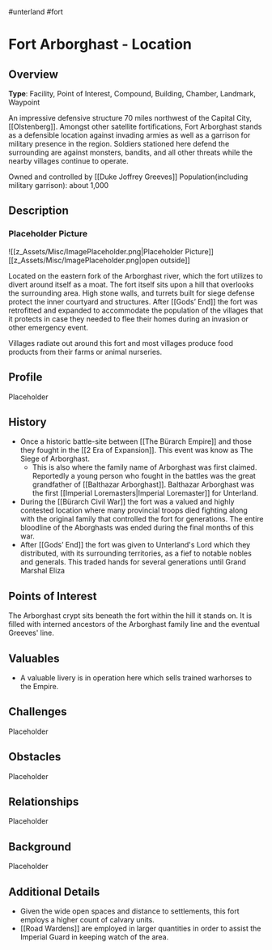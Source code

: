 #unterland #fort 
# Fort Arborghast - Location
## Overview
**Type**: Facility, Point of Interest, Compound, Building, Chamber, Landmark, Waypoint

An impressive defensive structure 70 miles northwest of the Capital City, [[Olstenberg]]. Amongst other satellite fortifications, Fort Arborghast stands as a defensible location against invading armies as well as a garrison for military presence in the region. Soldiers stationed here defend the surrounding are against monsters, bandits, and all other threats while the nearby villages continue to operate.

Owned and controlled by [[Duke Joffrey Greeves]]
Population(including military garrison): about 1,000

## Description
### Placeholder Picture
![[z_Assets/Misc/ImagePlaceholder.png|Placeholder Picture]]
[[z_Assets/Misc/ImagePlaceholder.png|open outside]]

Located on the eastern fork of the Arborghast river, which the fort utilizes to divert around itself as a moat. The fort itself sits upon a hill that overlooks the surrounding area. High stone walls, and turrets built for siege defense protect the inner courtyard and structures. After [[Gods’ End]] the fort was retrofitted and expanded to accommodate the population of the villages that it protects in case they needed to flee their homes during an invasion or other emergency event. 

Villages radiate out around this fort and most villages produce food products from their farms or animal nurseries. 

## Profile
Placeholder

## History
- Once a historic battle-site between [[The Bürarch Empire]] and those they fought in the [[2 Era of Expansion]]. This event was know as The Siege of Arborghast.
	- This is also where the family name of Arborghast was first claimed. Reportedly a young person who fought in the battles was the great grandfather of [[Balthazar Arborghast]]. Balthazar Arborghast was the first [[Imperial Loremasters|Imperial Loremaster]] for Unterland. 
- During the [[Bürarch Civil War]] the fort was a valued and highly contested location where many provincial troops died fighting along with the original family that controlled the fort for generations. The entire bloodline of the Aborghasts was ended during the final months of this war.
- After [[Gods’ End]] the fort was given to Unterland's Lord which they distributed, with its surrounding territories, as a fief to notable nobles and generals. This traded hands for several generations until Grand Marshal Eliza 

## Points of Interest
The Arborghast crypt sits beneath the fort within the hill it stands on. It is filled with interned ancestors of the Arborghast family line and the eventual Greeves' line. 

## Valuables
- A valuable livery is in operation here which sells trained warhorses to the Empire. 

## Challenges
Placeholder

## Obstacles
Placeholder

## Relationships
Placeholder

## Background
Placeholder

## Additional Details
- Given the wide open spaces and distance to settlements, this fort employs a higher count of calvary units.
- [[Road Wardens]] are employed in larger quantities in order to assist the Imperial Guard in keeping watch of the area.  

